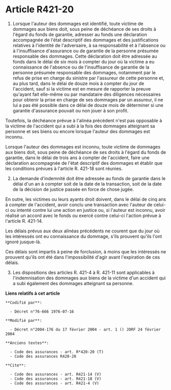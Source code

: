 # Article R421-20

1. Lorsque l'auteur des dommages est identifié, toute victime de dommages aux biens doit, sous peine de déchéance de ses
droits à l'égard du fonds de garantie, adresser au fonds une déclaration accompagnée de l'état descriptif des dommages et des
justifications relatives à l'identité de l'adversaire, à sa responsabilité et à l'absence ou à l'insuffisance d'assurance ou
de garantie de la personne présumée responsable des dommages. Cette déclaration doit être adressée au fonds dans le délai de
six mois à compter du jour où la victime a eu connaissance de l'absence ou de l'insuffisance de garantie de la personne
présumée responsable des dommages, notamment par le refus de prise en charge du sinistre par l'assureur de cette personne et,
au plus tard, dans le délai de douze mois à compter du jour de l'accident, sauf si la victime est en mesure de rapporter la
preuve qu'ayant fait elle-même ou par mandataire des diligences nécessaires pour obtenir la prise en charge de ses dommages
par un assureur, il ne lui a pas été possible dans ce délai de douze mois de déterminer si une garantie d'assurance pouvait
ou non jouer à son profit. 

Toutefois, la déchéance prévue à l'alinéa précédent n'est pas opposable à la victime de l'accident qui a subi à la fois des
dommages atteignant sa personne et ses biens ou encore lorsque l'auteur des dommages est inconnu. 

Lorsque l'auteur des dommages est inconnu, toute victime de dommages aux biens doit, sous peine de déchéance de ses droits à
l'égard du fonds de garantie, dans le délai de trois ans à compter de l'accident, faire une déclaration accompagnée de l'état
descriptif des dommages et établir que les conditions prévues à l'article R. 421-18 sont réunies. 

2. La demande d'indemnité doit être adressée au fonds de garantie dans le délai d'un an à compter soit de la date de la
transaction, soit de la date de la décision de justice passée en force de chose jugée. 

En outre, les victimes ou leurs ayants droit doivent, dans le délai de cinq ans à compter de l'accident, avoir conclu une
transaction avec l'auteur de celui-ci ou intenté contre lui une action en justice ou, si l'auteur est inconnu, avoir réalisé
un accord avec le fonds ou exercé contre celui-ci l'action prévue à l'article R. 421-14. 

Les délais prévus aux deux alinéas précédents ne courent que du jour où les intéressés ont eu connaissance du dommage, s'ils
prouvent qu'ils l'ont ignoré jusque-là. 

Ces délais sont impartis à peine de forclusion, à moins que les intéressés ne prouvent qu'ils ont été dans l'impossibilité
d'agir avant l'expiration de ces délais. 

3. Les dispositions des articles R. 421-4 à R. 421-11 sont applicables à l'indemnisation des dommages aux biens de la victime
d'un accident qui a subi également des dommages atteignant sa personne.

**Liens relatifs à cet article**

	**Codifié par**:

	  - Décret n°76-666 1976-07-16

	**Modifié par**:

	  - Décret n°2004-176 du 17 février 2004 - art. 1 () JORF 24 février 2004

	**Anciens textes**:

	  - Code des assurances - art. R*420-20 (T)
	  - Code des assurances R420-20

	**Cite**:

	  - Code des assurances - art. R421-14 (V)
	  - Code des assurances - art. R421-18 (V)
	  - Code des assurances - art. R421-4 (V)
